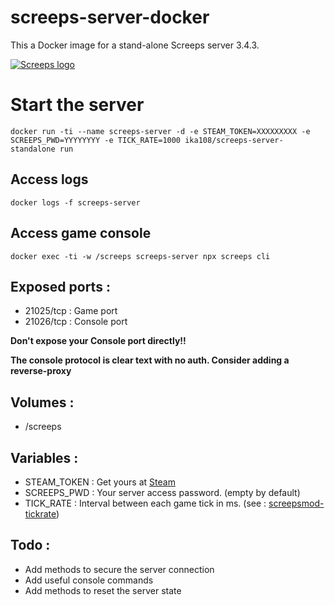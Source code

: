 # screeps-server-docker
This a Docker image for a stand-alone Screeps server 3.4.3.


[![Screeps logo](https://github.com/screeps/screeps/raw/master/logo.png "Screeps logo")](https://screeps.com/)

# Start the server
`docker run -ti --name screeps-server -d -e STEAM_TOKEN=XXXXXXXXX -e SCREEPS_PWD=YYYYYYYY -e TICK_RATE=1000 ika108/screeps-server-standalone run`

## Access logs
`docker logs -f screeps-server`

## Access game console
`docker exec -ti -w /screeps screeps-server npx screeps cli`

## Exposed ports :
- 21025/tcp : Game port
- 21026/tcp : Console port

**Don't expose your Console port directly!!**

**The console protocol is clear text with no auth. Consider adding a reverse-proxy**

## Volumes :
- /screeps

## Variables :
- STEAM_TOKEN : Get yours at [Steam](https://steamcommunity.com/dev/managegameservers)
- SCREEPS_PWD : Your server access password. (empty by default)
- TICK_RATE : Interval between each game tick in ms. (see : [screepsmod-tickrate](https://github.com/ScreepsMods/screepsmod-tickrate))

## Todo :
- Add methods to secure the server connection
- Add useful console commands
- Add methods to reset the server state
